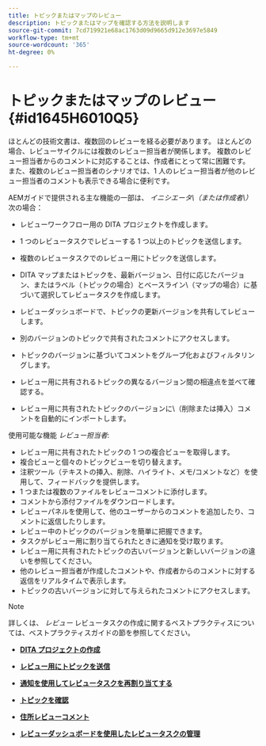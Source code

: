 ```yaml
---
title: トピックまたはマップのレビュー
description: トピックまたはマップを確認する方法を説明します
source-git-commit: 7cd719921e68ac1763d09d9665d912e3697e5849
workflow-type: tm+mt
source-wordcount: '365'
ht-degree: 0%

---
```



# トピックまたはマップのレビュー {#id1645H6010Q5}

ほとんどの技術文書は、複数回のレビューを経る必要があります。 ほとんどの場合、レビューサイクルには複数のレビュー担当者が関係します。 複数のレビュー担当者からのコメントに対応することは、作成者にとって常に困難です。 また、複数のレビュー担当者のシナリオでは、1 人のレビュー担当者が他のレビュー担当者のコメントも表示できる場合に便利です。

AEMガイドで提供される主な機能の一部は、 *イニシエータ\（または作成者\）* 次の場合：

- レビューワークフロー用の DITA プロジェクトを作成します。
- 1 つのレビュータスクでレビューする 1 つ以上のトピックを送信します。

- 複数のレビュータスクでのレビュー用にトピックを送信します。

- DITA マップまたはトピックを、最新バージョン、日付に応じたバージョン、またはラベル（トピックの場合）とベースライン\（マップの場合）に基づいて選択してレビュータスクを作成します。

- レビューダッシュボードで、トピックの更新バージョンを共有してレビューします。

- 別のバージョンのトピックで共有されたコメントにアクセスします。

- トピックのバージョンに基づいてコメントをグループ化およびフィルタリングします。

- レビュー用に共有されるトピックの異なるバージョン間の相違点を並べて確認する。

- レビュー用に共有されたトピックのバージョンに\（削除または挿入）コメントを自動的にインポートします。


使用可能な機能 *レビュー担当者*:

- レビュー用に共有されたトピックの 1 つの複合ビューを取得します。
- 複合ビューと個々のトピックビューを切り替えます。
- 注釈ツール（テキストの挿入、削除、ハイライト、メモ/コメントなど）を使用して、フィードバックを提供します。
- 1 つまたは複数のファイルをレビューコメントに添付します。
- コメントから添付ファイルをダウンロードします。
- レビューパネルを使用して、他のユーザーからのコメントを追加したり、コメントに返信したりします。
- レビュー中のトピックのバージョンを簡単に把握できます。
- タスクがレビュー用に割り当てられたときに通知を受け取ります。
- レビュー用に共有されたトピックの古いバージョンと新しいバージョンの違いを参照してください。
- 他のレビュー担当者が作成したコメントや、作成者からのコメントに対する返信をリアルタイムで表示します。
- トピックの古いバージョンに対して与えられたコメントにアクセスします。

>[!NOTE]
>
> 詳しくは、 *レビュー* レビュータスクの作成に関するベストプラクティスについては、ベストプラクティスガイドの節を参照してください。

- **[DITA プロジェクトの作成](authoring-create-dita-project.md)**

- **[レビュー用にトピックを送信](review-send-topics-for-review.md)**

- **[通知を使用してレビュータスクを再割り当てする](reassign-review-using-notification.md)**

- **[トピックを確認](review-topics.md)**

- **[住所レビューコメント](review-address-review-comments.md)**

- **[レビューダッシュボードを使用したレビュータスクの管理](review-manage-tasks-review-dashboard.md)**


